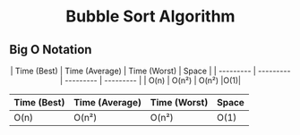 <h1 align = center>Bubble Sort Algorithm</h1>

<h2>Big O Notation</h2>

<p align = center>| Time (Best) | Time (Average)  | Time (Worst) | Space |
| --------- | --------- | --------- | --------- |
|  O(n)      | O(n²)       | O(n²)   |O(1)|</p>

| Time (Best) | Time (Average)  | Time (Worst) | Space |
| --------- | --------- | --------- | --------- |
|  O(n)      | O(n²)       | O(n²)   |O(1)|
